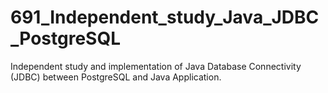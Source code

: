 # 691_Independent_study_Java_JDBC_PostgreSQL
Independent study and implementation of Java Database Connectivity (JDBC) between PostgreSQL and Java Application.
